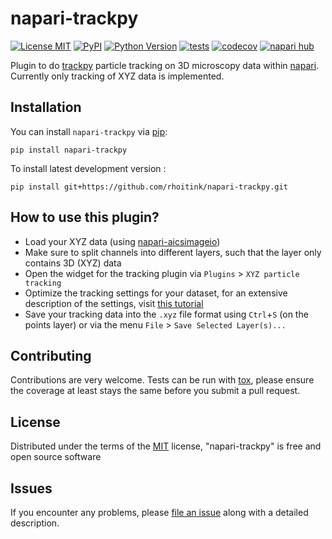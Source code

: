 # napari-trackpy

[![License MIT](https://img.shields.io/pypi/l/napari-trackpy.svg?color=green)](https://github.com/rhoitink/napari-trackpy/raw/main/LICENSE)
[![PyPI](https://img.shields.io/pypi/v/napari-trackpy.svg?color=green)](https://pypi.org/project/napari-trackpy)
[![Python Version](https://img.shields.io/pypi/pyversions/napari-trackpy.svg?color=green)](https://python.org)
[![tests](https://github.com/rhoitink/napari-trackpy/workflows/tests/badge.svg)](https://github.com/rhoitink/napari-trackpy/actions)
[![codecov](https://codecov.io/gh/rhoitink/napari-trackpy/branch/main/graph/badge.svg)](https://codecov.io/gh/rhoitink/napari-trackpy)
[![napari hub](https://img.shields.io/endpoint?url=https://api.napari-hub.org/shields/napari-trackpy)](https://napari-hub.org/plugins/napari-trackpy)

Plugin to do [trackpy] particle tracking on 3D microscopy data within [napari]. Currently only tracking of XYZ data is implemented.

## Installation

You can install `napari-trackpy` via [pip]:

    pip install napari-trackpy

To install latest development version :

    pip install git+https://github.com/rhoitink/napari-trackpy.git

## How to use this plugin?
* Load your XYZ data (using [napari-aicsimageio])
* Make sure to split channels into different layers, such that the layer only contains 3D (XYZ) data
* Open the widget for the tracking plugin via `Plugins` > `XYZ particle tracking`
* Optimize the tracking settings for your dataset, for an extensive description of the settings, visit [this tutorial](http://soft-matter.github.io/trackpy/dev/tutorial/tracking-3d.html)
* Save your tracking data into the `.xyz` file format using `Ctrl`+`S` (on the points layer) or via the menu `File` > `Save Selected Layer(s)...`

## Contributing

Contributions are very welcome. Tests can be run with [tox], please ensure
the coverage at least stays the same before you submit a pull request.

## License

Distributed under the terms of the [MIT] license,
"napari-trackpy" is free and open source software

## Issues

If you encounter any problems, please [file an issue] along with a detailed description.

[napari]: https://github.com/napari/napari
[trackpy]: https://github.com/soft-matter/trackpy
[napari-aicsimageio]: https://github.com/AllenCellModeling/napari-aicsimageio
[MIT]: http://opensource.org/licenses/MIT

[file an issue]: https://github.com/rhoitink/napari-trackpy/issues

[tox]: https://tox.readthedocs.io/en/latest/
[pip]: https://pypi.org/project/pip/
[PyPI]: https://pypi.org/

